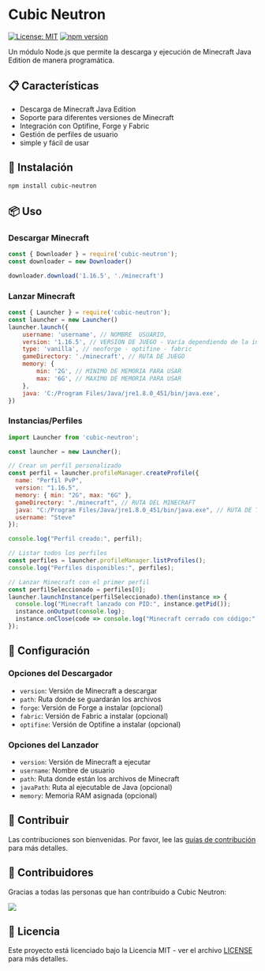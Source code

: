 # Cubic Neutron

[![License: MIT](https://img.shields.io/badge/License-MIT-yellow.svg)](https://opensource.org/licenses/MIT)
[![npm version](https://badge.fury.io/js/cubic-neutron.svg)](https://badge.fury.io/js/cubic-neutron)

Un módulo Node.js que permite la descarga y ejecución de Minecraft Java Edition de manera programática.

## 📋 Características

- Descarga de Minecraft Java Edition
- Soporte para diferentes versiones de Minecraft
- Integración con Optifine, Forge y Fabric
- Gestión de perfiles de usuario
- simple y fácil de usar

## 🚀 Instalación

```bash
npm install cubic-neutron
```

## 📦 Uso

### Descargar Minecraft

```javascript
const { Downloader } = require('cubic-neutron');
const downloader = new Downloader()

downloader.download('1.16.5', './minecraft')
```

### Lanzar Minecraft

```javascript
const { Launcher } = require('cubic-neutron');
const launcher = new Launcher()
launcher.launch({
    username: 'username', // NOMBRE  USUARIO,
    version: '1.16.5', // VERSION DE JUEGO - Varía dependiendo de la instalación.
    type: 'vanilla', // neoforge - optifine - fabric
    gameDirectory: './minecraft', // RUTA DE JUEGO
    memory: {
        min: '2G', // MINIMO DE MEMORIA PARA USAR
        max: '6G', // MAXIMO DE MEMORIA PARA USAR
    },
    java: 'C:/Program Files/Java/jre1.8.0_451/bin/java.exe',
})
```

### Instancias/Perfiles
```javascript
import Launcher from 'cubic-neutron';

const launcher = new Launcher();

// Crear un perfil personalizado
const perfil = launcher.profileManager.createProfile({
  name: "Perfil PvP",
  version: "1.16.5",
  memory: { min: "2G", max: "6G" },
  gameDirectory: "./minecraft", // RUTA DEL MINECRAFT
  java: "C:/Program Files/Java/jre1.8.0_451/bin/java.exe", // RUTA DE TU JAVA
  username: "Steve"
});

console.log("Perfil creado:", perfil);

// Listar todos los perfiles
const perfiles = launcher.profileManager.listProfiles();
console.log("Perfiles disponibles:", perfiles);

// Lanzar Minecraft con el primer perfil
const perfilSeleccionado = perfiles[0];
launcher.launchInstance(perfilSeleccionado).then(instance => {
  console.log("Minecraft lanzado con PID:", instance.getPid());
  instance.onOutput(console.log);
  instance.onClose(code => console.log("Minecraft cerrado con código:", code));
});
```

## 🔧 Configuración

### Opciones del Descargador

- `version`: Versión de Minecraft a descargar
- `path`: Ruta donde se guardarán los archivos
- `forge`: Versión de Forge a instalar (opcional)
- `fabric`: Versión de Fabric a instalar (opcional)
- `optifine`: Versión de Optifine a instalar (opcional)

### Opciones del Lanzador

- `version`: Versión de Minecraft a ejecutar
- `username`: Nombre de usuario
- `path`: Ruta donde están los archivos de Minecraft
- `javaPath`: Ruta al ejecutable de Java (opcional)    
- `memory`: Memoria RAM asignada (opcional)

## 🤝 Contribuir

Las contribuciones son bienvenidas. Por favor, lee las [guías de contribución](CONTRIBUTING.md) para más detalles.

## 👥 Contribuidores

Gracias a todas las personas que han contribuido a Cubic Neutron:

<a href="https://github.com/CubicLauncher/neutron/graphs/contributors">
  <img src="https://contrib.rocks/image?repo=CubicLauncher/neutron" />
</a>

## 📄 Licencia

Este proyecto está licenciado bajo la Licencia MIT - ver el archivo [LICENSE](LICENSE) para más detalles.
